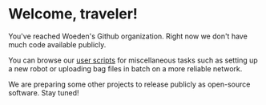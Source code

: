 # Welcome, traveler!

You've reached Woeden's Github organization. Right now we don't have much code available publicly.

You can browse our [user scripts](https://github.com/woedeninc/woeden-scripts) for miscellaneous tasks such as setting up a new robot or uploading bag files in batch on a more reliable network.

We are preparing some other projects to release publicly as open-source software. Stay tuned!
